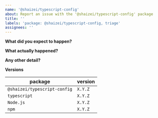 ```yaml
---
name: '@shaizei/typescript-config'
about: Report an issue with the '@shaizei/typescript-config' package
title: ''
labels: 'package: @shaizei/typescript-config, triage'
assignees: ''
---
```


**What did you expect to happen?**

**What actually happened?**

**Any other detail?**

**Versions**

| package                      | version |
|------------------------------|---------|
| `@shaizei/typescript-config` | `X.Y.Z` |
| `typescript`                 | `X.Y.Z` |
| `Node.js`                    | `X.Y.Z` |
| `npm`                        | `X.Y.Z` |
